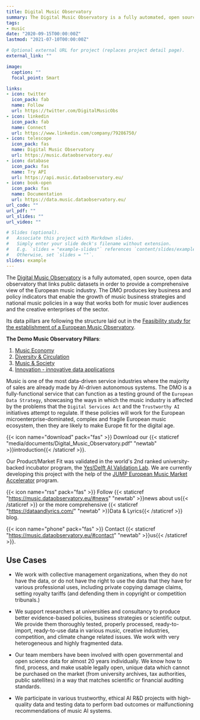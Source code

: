 ```yaml
---
title: Digital Music Observatory
summary: The Digital Music Observatory is a fully automated, open source, open data observatory that links public datasets in order to provide a comprehensive view of the European music industry.
tags:
- music
date: "2020-09-15T00:00:00Z"
lastmod: "2021-07-10T00:00:00Z"

# Optional external URL for project (replaces project detail page).
external_link: ""

image:
  caption: ""
  focal_point: Smart

links:
- icon: twitter
  icon_pack: fab
  name: Follow
  url: https://twitter.com/DigitalMusicObs
- icon: linkedin
  icon_pack: fab
  name: Connect
  url: https://www.linkedin.com/company/79286750/
- icon: telescope
  icon_pack: fas
  name: Digital Music Observatory
  url: https://music.dataobservatory.eu/
- icon: database
  icon_pack: fas
  name: Try API
  url: https://api.music.dataobservatory.eu/
- icon: book-open
  icon_pack: fas
  name: Documentation
  url: https://data.music.dataobservatory.eu/
url_code: ""
url_pdf: ""
url_slides: ""
url_video: ""

# Slides (optional).
#   Associate this project with Markdown slides.
#   Simply enter your slide deck's filename without extension.
#   E.g. `slides = "example-slides"` references `content/slides/example-slides.md`.
#   Otherwise, set `slides = ""`.
slides: example
---
```


The [Digital Music Observatory](project/music-observatory/)  is a fully automated, open source, open data observatory that links public datasets in order to provide a comprehensive view of the European music industry. The DMO produces key business and policy indicators that enable the growth of music business strategies and national music policies in a way that works both for music lover audiences and the creative enterprises of the sector. 

Its data pillars are following the structure laid out in the [Feasibility study for the establishment of a European Music Observatory](https://music.dataobservatory.eu/post/2020-11-16-european-music-observatory-feasibility/). 

**The Demo Music Observatory Pillars**: 

1. [Music Economy](https://data.music.dataobservatory.eu/music-economy.html)
2. [Diversity & Circulation](https://data.music.dataobservatory.eu/music-diversity.html)
3. [Music & Society](https://data.music.dataobservatory.eu/music-society.html)
4. [Innovation - innovative data applications](https://music.dataobservatory.eu/#projects)

Music is one of the most data-driven service industries where the majority of sales are already made by AI-driven autonomous systems.  The DMO is a fully-functional service that can function as a testing ground of the `European Data Strategy`, showcasing the ways in which the music industry is affected by the problems that the `Digital Services Act` and the `Trustworthy AI` initiatives attempt to regulate. If these policies will work for the European microenterprise-dominated, complex and fragile European music ecosystem, then they are likely to make Europe fit for the digital age. 

{{< icon name="download" pack="fas" >}} Download our {{< staticref "media/documents/Digital_Music_Observatory.pdf" "newtab" >}}introduction{{< /staticref >}}.

Our Product/Market Fit was validated in the world's 2nd ranked university-backed incubator program, the [Yes!Delft AI Validation Lab](post/2020-09-25-yesdelft-validation/). We are currently developing this project with the help of the [JUMP European Music Market Accelerator](https://www.jumpmusic.eu/fellow2021/automated-music-observatory/) program. 

{{< icon name="rss" pack="fas" >}} Follow {{< staticref "https://music.dataobservatory.eu/#news" "newtab" >}}news about us{{< /staticref >}} or the more comprehensive {{< staticref "https://dataandlyrics.com/" "newtab" >}}Data & Lyrics{{< /staticref >}}  blog.

{{< icon name="phone" pack="fas" >}} Contact {{< staticref "https://music.dataobservatory.eu/#contact" "newtab" >}}us{{< /staticref >}}.

## Use Cases

-	We work with collective management organizations, when they do not have the data, or do not have the right to use the data that they have for various professional uses, including private copying damage claims, setting royalty tariffs (and defending them in copyright or competition tribunals.)

-	We support researchers at universities and consultancy to produce better evidence-based policies, business strategies or scientific output. We provide them thoroughly tested, properly processed, ready-to-import, ready-to-use data in various music, creative industries, competition, and climate change related issues. We work with very heterogeneous and highly fragmented data.

-	Our team members have been involved with open governmental and open science data for almost 20 years individually. We know how to find, process, and make usable legally open, unique data which cannot be purchased on the market (from university archives, tax authorities, public satellites) in a way that matches scientific or financial auditing standards.

-	We participate in various trustworthy, ethical AI R&D projects with high-quality data and testing data to perform bad outcomes or malfunctioning recommendations of music AI systems. 

